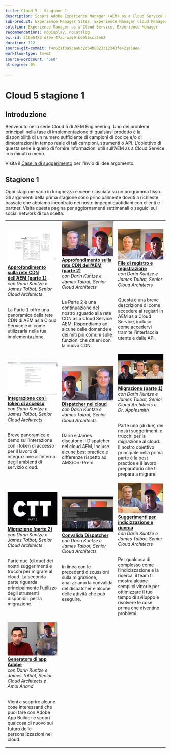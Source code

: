 ```yaml
---
title: Cloud 5 - Stagione 1
description: Scopri Adobe Experience Manager (AEM) as a Cloud Service dagli esperti ingegneri di Adobe che lo hanno creato e dai servizi specializzati che lo forniscono.
sub-product: Experience Manager Sites, Experience Manager Cloud Manager, Experience Manager Assets
solution: Experience Manager as a Cloud Service, Experience Manager
recommendations: noDisplay, noCatalog
exl-id: 210e5483-d79e-47ac-aa09-b6956cca2e62
duration: 112
source-git-commit: f4c621f3a9caa8c2c64b8323312343fe421a5aee
workflow-type: tm+mt
source-wordcount: '560'
ht-degree: 0%

---
```


# Cloud 5 stagione 1

## Introduzione

Benvenuto nella serie Cloud 5 di AEM Engineering. Uno dei problemi principali nella fase di implementazione di qualsiasi prodotto è la disponibilità di un numero sufficiente di campioni di codice e/o di dimostrazioni in tempo reale di tali campioni, strumenti o API. L’obiettivo di questa serie è quello di fornire informazioni utili sull’AEM as a Cloud Service in 5 minuti o meno.

Visita il [Casella di suggerimento](https://forms.office.com/r/74P5Xz4UH0) per l&#39;invio di idee argomento.

## Stagione 1

Ogni stagione varia in lunghezza e viene rilasciata su un programma fisso. Gli argomenti della prima stagione sono principalmente dovuti a richieste passate che abbiamo incontrato nei nostri impegni quotidiani con clienti e partner. Visita questa pagina per aggiornamenti settimanali o seguici sul social network di tua scelta.

<table>
  <tr>
   <td>
      <a href="./cloud5-aem-cdn-part1.md">
      <img alt="AEM CDN Parte 1" src="./imgs/001-thumb.png"/>
      </a>
      <div>
         <a href="./cloud5-aem-cdn-part1.md"><strong>Approfondimento sulla rete CDN dell’AEM (parte 1)</strong></a>         
         <br/><em>con Darin Kuntze e James Talbot, Senior Cloud Architects</em>
      </div>
      <p>
        <br/>
         La Parte 1 offre una panoramica della rete CDN di AEM as a Cloud Service e di come utilizzarla nella tua implementazione.
      </p>
     </td>   
     <td>
      <a href="./cloud5-aem-cdn-part2.md">
         <img alt="AEM CDN Parte 2" src="./imgs/002-thumb.png"/>
      </a>
      <div>
         <a href="./cloud5-aem-cdn-part2.md"><strong>Approfondimento sulla rete CDN dell’AEM (parte 2)</strong></a>
         <br/><em>con Darin Kuntze e James Talbot, Senior Cloud Architects</em>
      </div>
      <p>
        <br/>
         La Parte 2 è una continuazione del nostro sguardo alla rete CDN as a Cloud Service AEM. Rispondiamo ad alcune delle domande e dei miti più comuni sulle funzioni che ottieni con la nuova CDN.
      </p>
   </td>
     <td>
        <a href="./cloud5-aem-log-files.md">
            <img alt="File di registro e registrazione" src="./imgs/003-thumb.png"/>
        </a>
      <div>
         <a href="./cloud5-aem-log-files.md"><strong>File di registro e registrazione</strong></a>
         <br/><em>con Darin Kuntze e James Talbot, Senior Cloud Architects</em>
      </div>
      <p>
        <br/>
         Questa è una breve descrizione di come accedere ai registri in AEM as a Cloud Service, incluso come accedervi tramite l’interfaccia utente e dalle API.
      </p>
   </td> 
  </tr>
  <tr>
   <td>
        <a href="./cloud5-getting-login-token-integrations.md">
            <img alt="Token di accesso" src="./imgs/004-thumb.png"/>
        </a>
      <div>
        <a href="./cloud5-getting-login-token-integrations.md"><strong>Integrazione con i token di accesso</strong></a>        
         <br/><em>con Darin Kuntze e James Talbot, Senior Cloud Architects</em>
      </div>
      <p>
        <br/>
         Breve panoramica e demo sull’interazione con i token di accesso per il lavoro di integrazione all’interno degli ambienti di servizio cloud.
      </p>
     </td>   
     <td>
      <a href="./cloud5-aem-dispatcher-cloud.md">
      <img alt="Dispatcher nel cloud" src="./imgs/005-thumb.png"/>
       </a>  
      <div>
        <a href="./cloud5-aem-dispatcher-cloud.md"><strong>Dispatcher nel cloud</strong></a>
         <br/><em>con Darin Kuntze e James Talbot, Senior Cloud Architects</em>
      </div>
      <p>
        <br/>
        Darin e James discutono il Dispatcher nel cloud AEM, incluse alcune best practice e differenze rispetto ad AMS/On-Prem. 
      </p>
   </td>
     <td>
        <a href="./cloud5-aem-content-migration-part-1.md">
            <img alt="Migrazione (parte 1)" src="./imgs/006-thumb.png"/>
        </a>
      <div>
         <a href="./cloud5-aem-content-migration-part-1.md"><strong>Migrazione (parte 1)</strong></a>
         <br/><em>con Darin Kuntze e James Talbot, Senior Cloud Architects e Dr. Applesmith</em>
      </div>
      <p>
        <br/>
         Parte uno (di due) dei nostri suggerimenti e trucchi per la migrazione al cloud. Il nostro obiettivo principale nella prima parte è la best practice e il lavoro preparatorio che ti prepara a migrare.
      </p>
   </td> 
  </tr>
<tr>
   <td>
        <a href="./cloud5-aem-content-migration-part-2.md">
            <img alt="Migrazione (parte 2)" src="./imgs/007-thumb.png"/>
        </a>
      <div>
        <a href="./cloud5-aem-content-migration-part-2.md"><strong>Migrazione (parte 2)</strong></a>     
         <br/><em>con Darin Kuntze e James Talbot, Senior Cloud Architects</em>
      </div>
      <p>
        <br/>
         Parte due (di due) dei nostri suggerimenti e trucchi per migrare al cloud. La seconda parte riguarda principalmente l’utilizzo degli strumenti disponibili per la migrazione.
      </p>
     </td>   
     <td>
        <a href="./cloud5-aem-dispatcher-validator.md">
            <img alt="Convalida Dispatcher" src="./imgs/008-thumb.png"/>
        </a>
      <div>
         <a href="./cloud5-aem-dispatcher-validator.md"><strong>Convalida Dispatcher</strong></a>
         <br/><em>con Darin Kuntze e James Talbot, Senior Cloud Architects</em>
      </div>
      <p>
        <br/>
         In linea con le precedenti discussioni sulla migrazione, analizziamo la convalida del dispatcher e alcune delle attività che può eseguire.
      </p>
   </td>
     <td>
        <a href="./cloud5-aem-search-and-indexing.md">
            <img alt="Suggerimenti per indicizzazione e ricerca" src="./imgs/009-thumb.png"/>
        </a>
      <div>
         <a href="./cloud5-aem-search-and-indexing.md"><strong>Suggerimenti per indicizzazione e ricerca</strong></a>
         <br/><em>con Darin Kuntze e James Talbot, Senior Cloud Architects</em>
      </div>
      <p>
        <br/>
         Per qualcosa di complesso come l’indicizzazione e la ricerca, il team ti mostra alcune semplici vittorie per ottimizzare il tuo tempo di sviluppo e risolvere le cose prima che diventino problemi.
      </p>
   </td> 
  </tr>
    <tr>
        <td>
            <a href="./cloud5-adobe-app-builder.md">
                <img alt="Generatore di app Adobe" src="./imgs/010-thumb.png"/>
            </a>
            <div>
                <a href="./cloud5-adobe-app-builder.md"><strong>Generatore di app Adobe</strong></a><br/>        
                <em>con Darin Kuntze e James Talbot, Senior Cloud Architects e Amol Anand</em>
            </div>
            <p><br/>
                Vieni a scoprire alcune cose interessanti che puoi fare con Adobe App Builder e scopri qualcosa di nuovo sul futuro delle personalizzazioni nel cloud.
            </p>
        </td>
        <td></td>
        <td></td>
    </tr>
</table>
